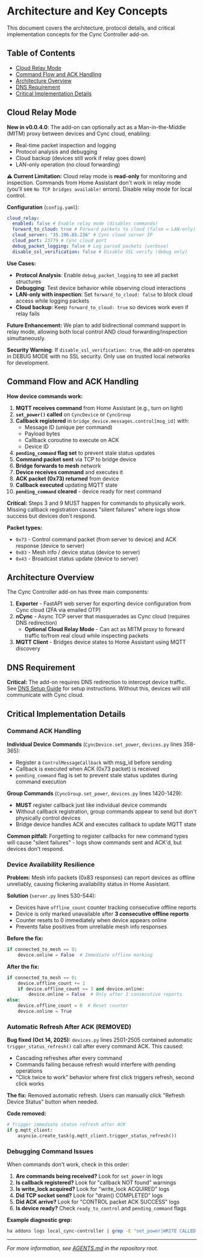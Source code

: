 # Architecture and Key Concepts

This document covers the architecture, protocol details, and critical implementation concepts for the Cync Controller add-on.

## Table of Contents

- [Cloud Relay Mode](#cloud-relay-mode)
- [Command Flow and ACK Handling](#command-flow-and-ack-handling)
- [Architecture Overview](#architecture-overview)
- [DNS Requirement](#dns-requirement)
- [Critical Implementation Details](#critical-implementation-details)

## Cloud Relay Mode

**New in v0.0.4.0**: The add-on can optionally act as a Man-in-the-Middle (MITM) proxy between devices and Cync cloud, enabling:

- Real-time packet inspection and logging
- Protocol analysis and debugging
- Cloud backup (devices still work if relay goes down)
- LAN-only operation (no cloud forwarding)

**⚠️ Current Limitation:** Cloud relay mode is **read-only** for monitoring and inspection. Commands from Home Assistant don't work in relay mode (you'll see `No TCP bridges available!` errors). Disable relay mode for local control.

**Configuration** (`config.yaml`):

```yaml
cloud_relay:
  enabled: false # Enable relay mode (disables commands)
  forward_to_cloud: true # Forward packets to cloud (false = LAN-only)
  cloud_server: "35.196.85.236" # Cync cloud server IP
  cloud_port: 23779 # Cync cloud port
  debug_packet_logging: false # Log parsed packets (verbose)
  disable_ssl_verification: false # Disable SSL verify (debug only)
```

**Use Cases:**

- **Protocol Analysis**: Enable `debug_packet_logging` to see all packet structures
- **Debugging**: Test device behavior while observing cloud interactions
- **LAN-only with inspection**: Set `forward_to_cloud: false` to block cloud access while logging packets
- **Cloud backup**: Keep `forward_to_cloud: true` so devices work even if relay fails

**Future Enhancement:** We plan to add bidirectional command support in relay mode, allowing both local control AND cloud forwarding/inspection simultaneously.

**Security Warning**: If `disable_ssl_verification: true`, the add-on operates in DEBUG MODE with no SSL security. Only use on trusted local networks for development.

## Command Flow and ACK Handling

**How device commands work:**

1. **MQTT receives command** from Home Assistant (e.g., turn on light)
2. **`set_power()` called** on `CyncDevice` or `CyncGroup`
3. **Callback registered** in `bridge_device.messages.control[msg_id]` with:
   - Message ID (unique per command)
   - Payload bytes
   - Callback coroutine to execute on ACK
   - Device ID
4. **`pending_command` flag set** to prevent stale status updates
5. **Command packet sent** via TCP to bridge device
6. **Bridge forwards to mesh** network
7. **Device receives command** and executes it
8. **ACK packet (0x73) returned** from device
9. **Callback executed** updating MQTT state
10. **`pending_command` cleared** - device ready for next command

**Critical:** Steps 3 and 9 MUST happen for commands to physically work. Missing callback registration causes "silent failures" where logs show success but devices don't respond.

**Packet types:**

- `0x73` - Control command packet (from server to device) and ACK response (device to server)
- `0x83` - Mesh info / device status (device to server)
- `0x43` - Broadcast status update (device to server)

## Architecture Overview

The Cync Controller add-on has three main components:

1. **Exporter** - FastAPI web server for exporting device configuration from Cync cloud (2FA via emailed OTP)
2. **nCync** - Async TCP server that masquerades as Cync cloud (requires DNS redirection)
   - **Optional Cloud Relay Mode** - Can act as MITM proxy to forward traffic to/from real cloud while inspecting packets
3. **MQTT Client** - Bridges device states to Home Assistant using MQTT discovery

## DNS Requirement

**Critical:** The add-on requires DNS redirection to intercept device traffic. See [DNS Setup Guide](../user/dns-setup.md) for setup instructions. Without this, devices will still communicate with Cync cloud.

## Critical Implementation Details

### Command ACK Handling

**Individual Device Commands** (`CyncDevice.set_power`, `devices.py` lines 358-365):

- Register a `ControlMessageCallback` with msg_id before sending
- Callback is executed when ACK (0x73 packet) is received
- `pending_command` flag is set to prevent stale status updates during command execution

**Group Commands** (`CyncGroup.set_power`, `devices.py` lines 1420-1429):

- **MUST** register callback just like individual device commands
- Without callback registration, group commands appear to send but don't physically control devices
- Bridge device handles ACK and executes callback to update MQTT state

**Common pitfall:** Forgetting to register callbacks for new command types will cause "silent failures" - logs show commands sent and ACK'd, but devices don't respond.

### Device Availability Resilience

**Problem:** Mesh info packets (0x83 responses) can report devices as offline unreliably, causing flickering availability status in Home Assistant.

**Solution** (`server.py` lines 530-544):

- Devices have `offline_count` counter tracking consecutive offline reports
- Device is only marked unavailable after **3 consecutive offline reports**
- Counter resets to 0 immediately when device appears online
- Prevents false positives from unreliable mesh info responses

**Before the fix:**

```python
if connected_to_mesh == 0:
    device.online = False  # Immediate offline marking
```

**After the fix:**

```python
if connected_to_mesh == 0:
    device.offline_count += 1
    if device.offline_count >= 3 and device.online:
        device.online = False  # Only after 3 consecutive reports
else:
    device.offline_count = 0  # Reset counter
    device.online = True
```

### Automatic Refresh After ACK (REMOVED)

**Bug fixed (Oct 14, 2025):** `devices.py` lines 2501-2505 contained automatic `trigger_status_refresh()` call after every command ACK. This caused:

- Cascading refreshes after every command
- Commands failing because refresh would interfere with pending operations
- "Click twice to work" behavior where first click triggers refresh, second click works

**The fix:** Removed automatic refresh. Users can manually click "Refresh Device Status" button when needed.

**Code removed:**

```python
# Trigger immediate status refresh after ACK
if g.mqtt_client:
    asyncio.create_task(g.mqtt_client.trigger_status_refresh())
```

### Debugging Command Issues

When commands don't work, check in this order:

1. **Are commands being received?** Look for `set_power` in logs
2. **Is callback registered?** Look for "callback NOT found" warnings
3. **Is write_lock acquired?** Look for "write_lock ACQUIRED" logs
4. **Did TCP socket send?** Look for "drain() COMPLETED" logs
5. **Did ACK arrive?** Look for "CONTROL packet ACK SUCCESS" logs
6. **Is device ready?** Check `ready_to_control` and `pending_command` flags

**Example diagnostic grep:**

```bash
ha addons logs local_cync-controller | grep -E "set_power|WRITE CALLED|write_lock|ACK|drain"
```

---

_For more information, see [AGENTS.md](../../AGENTS.md) in the repository root._

